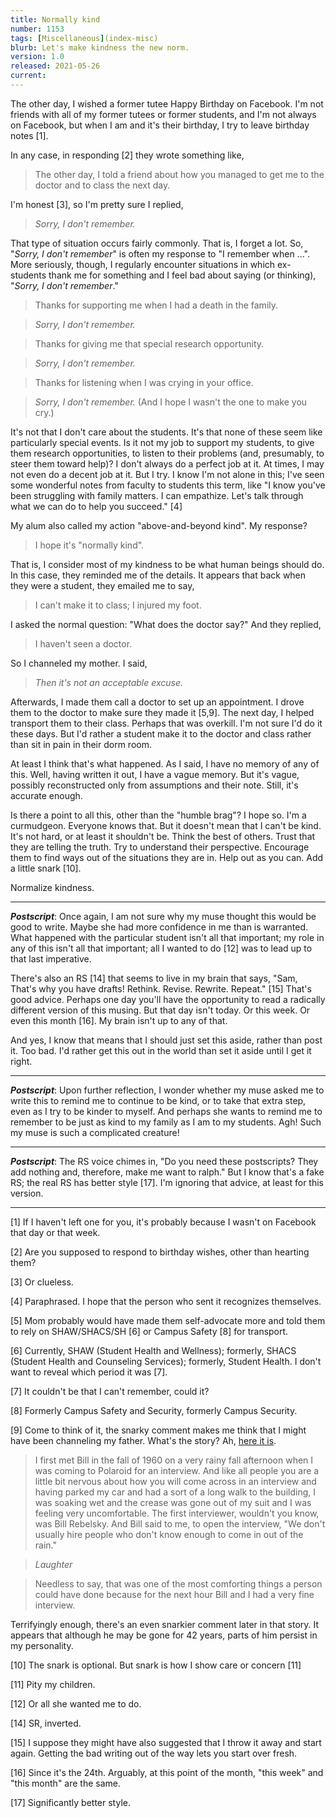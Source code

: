 ```yaml
---
title: Normally kind
number: 1153
tags: [Miscellaneous](index-misc)
blurb: Let's make kindness the new norm.
version: 1.0
released: 2021-05-26 
current:
---
```

The other day, I wished a former tutee Happy Birthday on Facebook.  I'm
not friends with all of my former tutees or former students, and I'm not
always on Facebook, but when I am and it's their birthday, I try to leave 
birthday notes [1].

In any case, in responding [2] they wrote something like,

> The other day, I told a friend about how you managed to get me
  to the doctor and to class the next day.

I'm honest [3], so I'm pretty sure I replied, 

> _Sorry, I don't remember._

That type of situation occurs fairly commonly.  That is, I forget
a lot.  So, "_Sorry, I don't remember_" is often my response to "I
remember when ...".  More seriously, though, I regularly encounter
situations in which ex-students thank me for something and I feel
bad about saying (or thinking), "_Sorry, I don't remember_."

> Thanks for supporting me when I had a death in the family.

> _Sorry, I don't remember._

> Thanks for giving me that special research opportunity.

> _Sorry, I don't remember._

> Thanks for listening when I was crying in your office.

> _Sorry, I don't remember._ (And I hope I wasn't the one to make you cry.)

It's not that I don't care about the students.  It's that none of
these seem like particularly special events.  Is it not my job to
support my students, to give them research opportunities, to listen
to their problems (and, presumably, to steer them toward help)?
I don't always do a perfect job at it.  At times, I may not even do 
a decent job at it.  But I try.  I know I'm not alone in this; I've
seen some wonderful notes from faculty to students this term, like
"I know you've been struggling with family matters.  I can empathize.
Let's talk through what we can do to help you succeed." [4]

My alum also called my action "above-and-beyond kind".  My response?

> I hope it's "normally kind".

That is, I consider most of my kindness to be what human beings
should do.  In this case, they reminded me of the details.  It
appears that back when they were a student, they emailed me to say,

> I can't make it to class; I injured my foot.

I asked the normal question: "What does the doctor say?"  And they
replied,

> I haven't seen a doctor.

So I channeled my mother.  I said,

> _Then it's not an acceptable excuse._

Afterwards, I made them call a doctor to set up an appointment.  I
drove them to the doctor to make sure they made it [5,9].  The next
day, I helped transport them to their class.  Perhaps that was
overkill.  I'm not sure I'd do it these days.  But I'd rather a
student make it to the doctor and class rather than sit in pain in
their dorm room.

At least I think that's what happened.  As I said, I have no memory
of any of this.  Well, having written it out, I have a vague memory.
But it's vague, possibly reconstructed only from assumptions and
their note.  Still, it's accurate enough.

Is there a point to all this, other than the "humble brag"?  I hope
so.  I'm a curmudgeon.  Everyone knows that.  But it doesn't mean
that I can't be kind.  It's not hard, or at least it shouldn't be.
Think the best of others.  Trust that they are telling the
truth.  Try to understand their perspective.  Encourage them to
find ways out of the situations they are in.  Help out as you can.
Add a little snark [10].

Normalize kindness.

---

**_Postscript_**: Once again, I am not sure why my muse thought
this would be good to write.  Maybe she had more confidence in me
than is warranted.  What happened with the particular student isn't
all that important; my role in any of this isn't all that important;
all I wanted to do [12] was to lead up to that last imperative.

There's also an RS [14] that seems to live in my brain that says,
"Sam, That's why you have drafts!  Rethink.  Revise.  Rewrite.
Repeat."  [15] That's good advice.  Perhaps one day you'll have the
opportunity to read a radically different version of this musing.
But that day isn't today.  Or this week.  Or even this month [16].
My brain isn't up to any of that.

And yes, I know that means that I should just set this aside, rather
than post it.  Too bad.  I'd rather get this out in the world than
set it aside until I get it right.

---

**_Postscript_**: Upon further reflection, I wonder whether my muse
asked me to write this to remind me to continue to be kind, or to
take that extra step, even as I try to be kinder to myself.  And
perhaps she wants to remind me to remember to be just as kind to
my family as I am to my students.  Agh!  Such my muse is such a
complicated creature!

---

**_Postscript_**: The RS voice chimes in, "Do you need these
postscripts?  They add nothing and, therefore, make me want to
ralph."  But I know that's a fake RS; the real RS has better style
[17].  I'm ignoring that advice, at least for this version.

---

[1] If I haven't left one for you, it's probably because I wasn't on
Facebook that day or that week.

[2] Are you supposed to respond to birthday wishes, other than hearting them?

[3] Or clueless.

[4] Paraphrased.  I hope that the person who sent it recognizes
themselves.

[5] Mom probably would have made them self-advocate more and told them
to rely on SHAW/SHACS/SH [6] or Campus Safety [8] for transport.

[6] Currently, SHAW (Student Health and Wellness); formerly, SHACS
(Student Health and Counseling Services); formerly, Student Health.
I don't want to reveal which period it was [7].

[7] It couldn't be that I can't remember, could it?

[8] Formerly Campus Safety and Security, formerly Campus Security.

[9] Come to think of it, the snarky comment makes me think that I
might have been channeling my father.  What's the story?  Ah, [here
it is](https://rebelsky.cs.grinnell.edu/Freda/Bill_Memorial.pdf).

> I first met Bill in the fall of 1960 on a very rainy fall
afternoon when I was coming to Polaroid for an interview. And like
all people you are a little bit nervous about how you will come
across in an interview and having parked my car and had a sort of
a long walk to the building, I was soaking wet and the crease was
gone out of my suit and I was feeling very uncomfortable. The first
interviewer, wouldn't you know, was Bill Rebelsky. And Bill said
to me, to open the interview, "We don't usually hire people who
don't know enough to come in out of the rain."

> _Laughter_

> Needless to say, that was one of the most comforting things a
person could have done because for the next hour Bill and I had a
very fine interview.

Terrifyingly enough, there's an even snarkier comment later in that
story.  It appears that although he may be gone for 42 years, parts
of him persist in my personality.

[10] The snark is optional.  But snark is how I show care or concern [11]

[11] Pity my children.

[12] Or all she wanted me to do.

[14] SR, inverted.

[15] I suppose they might have also suggested that I throw it away
and start again.  Getting the bad writing out of the way lets you
start over fresh.

[16] Since it's the 24th.  Arguably, at this point of the month, "this week" 
and "this month" are the same.

[17] Significantly better style.
